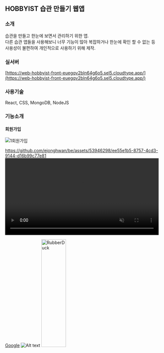 ## HOBBYIST 습관 만들기 웹앱

### 소개 
습관을 만들고 한눈에 보면서 관리하기 위한 앱.   
다른 습관 앱들을 사용해보니 너무 기능이 많아 복잡하거나 한눈에 확인 할 수 없는 등    
사용성이 불편하여 개인적으로 사용하기 위해 제작.


### 실서버
[https://web-hobbyist-front-euegqv2bln64g6o5.sel5.cloudtype.app/](https://web-hobbyist-front-euegqv2bln64g6o5.sel5.cloudtype.app/)



### 사용기술 
React, CSS, MongoDB, NodeJS


### 기능소개
#### 회원가입



![1회원가입](https://github.com/ejonghwan/be/assets/53946298/0479e7b8-1293-4940-bbd2-783b952cad78)

https://github.com/ejonghwan/be/assets/53946298/ee55e1b5-8757-4cd3-9144-d16b99c77e81
<video src="https://github.com/ejonghwan/be/assets/53946298/ee55e1b5-8757-4cd3-9144-d16b99c77e81" width="500" muted  autoplay loop>
</video>


 [Google](https://google.com, "google link")
 ![Alt text](/path/to/img.jpg)
 <img src="/path/to/img.jpg" width="40%" height="30%" title="px(픽셀) 크기 설정" alt="RubberDuck"></img>